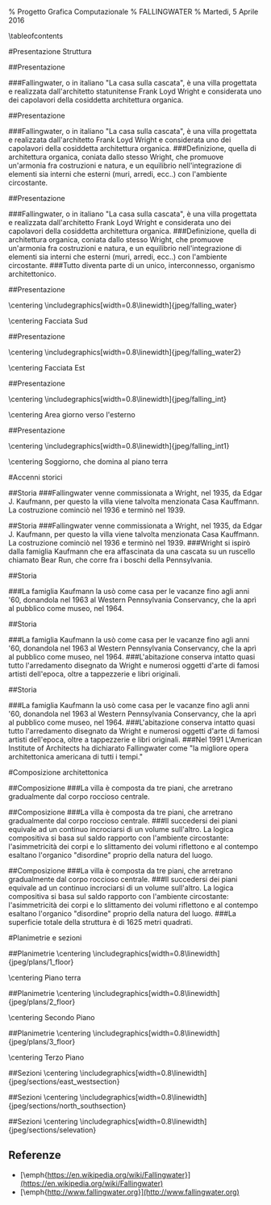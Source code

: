 % Progetto Grafica Computazionale
% FALLINGWATER
% Martedi, 5 Aprile 2016

\tableofcontents

#Presentazione Struttura

##Presentazione

###Fallingwater, o in italiano "La casa sulla cascata", è una villa progettata e realizzata dall'architetto statunitense Frank Loyd Wright e considerata uno dei capolavori della cosiddetta architettura organica.

##Presentazione

###Fallingwater, o in italiano "La casa sulla cascata", è una villa progettata e realizzata dall'architetto Frank Loyd Wright e considerata uno dei capolavori della cosiddetta architettura organica.
###Definizione, quella di architettura organica, coniata dallo stesso Wright, che promuove un'armonia fra costruzioni e natura, e un equilibrio nell'integrazione di elementi sia interni che esterni (muri, arredi, ecc..) con l'ambiente circostante.

##Presentazione

###Fallingwater, o in italiano "La casa sulla cascata", è una villa progettata e realizzata dall'architetto Frank Loyd Wright e considerata uno dei capolavori della cosiddetta architettura organica.
###Definizione, quella di architettura organica, coniata dallo stesso Wright, che promuove un'armonia fra costruzioni e natura, e un equilibrio nell'integrazione di elementi sia interni che esterni (muri, arredi, ecc..) con l'ambiente circostante.
###Tutto diventa parte di un unico, interconnesso, organismo architettonico.

##Presentazione

\centering
\includegraphics[width=0.8\linewidth]{jpeg/falling_water}

\centering
Facciata Sud

##Presentazione

\centering
\includegraphics[width=0.8\linewidth]{jpeg/falling_water2}

\centering
Facciata Est

##Presentazione

\centering
\includegraphics[width=0.8\linewidth]{jpeg/falling_int}

\centering
Area giorno verso l'esterno

##Presentazione

\centering
\includegraphics[width=0.8\linewidth]{jpeg/falling_int1}

\centering
Soggiorno, che domina al piano terra  

#Accenni storici

##Storia
###Fallingwater venne commissionata a Wright, nel 1935, da Edgar J. Kaufmann, per questo la villa viene talvolta menzionata Casa Kauffmann. La costruzione cominciò nel 1936 e terminò nel 1939.

##Storia
###Fallingwater venne commissionata a Wright, nel 1935, da Edgar J. Kaufmann, per questo la villa viene talvolta menzionata Casa Kauffmann. La costruzione cominciò nel 1936 e terminò nel 1939.
###Wright si ispirò dalla famiglia Kaufmann che era affascinata da una cascata su un ruscello chiamato Bear Run, che corre fra i boschi della Pennsylvania.

##Storia

###La famiglia Kaufmann la usò come casa per le vacanze fino agli anni '60, donandola nel 1963 al Western Pennsylvania Conservancy, che la aprì al pubblico come museo, nel 1964.

##Storia

###La famiglia Kaufmann la usò come casa per le vacanze fino agli anni '60, donandola nel 1963 al Western Pennsylvania Conservancy, che la aprì al pubblico come museo, nel 1964.
###L'abitazione conserva intatto quasi tutto l'arredamento disegnato da Wright e numerosi oggetti d'arte di famosi artisti dell'epoca, oltre a tappezzerie e libri originali.

##Storia

###La famiglia Kaufmann la usò come casa per le vacanze fino agli anni '60, donandola nel 1963 al Western Pennsylvania Conservancy, che la aprì al pubblico come museo, nel 1964.
###L'abitazione conserva intatto quasi tutto l'arredamento disegnato da Wright e numerosi oggetti d'arte di famosi artisti dell'epoca, oltre a tappezzerie e libri originali.
###Nel 1991 L'American Institute of Architects ha dichiarato Fallingwater come "la migliore opera architettonica americana di tutti i tempi." 

#Composizione architettonica

##Composizione
###La villa è composta da tre piani, che arretrano gradualmente dal corpo roccioso centrale.

##Composizione
###La villa è composta da tre piani, che arretrano gradualmente dal corpo roccioso centrale.
###Il succedersi dei piani equivale ad un continuo incrociarsi di un volume sull'altro. La logica compositiva si basa sul saldo rapporto con l'ambiente circostante: l'asimmetricità dei corpi e lo slittamento dei volumi riflettono e al contempo esaltano l'organico "disordine" proprio della natura del luogo.

##Composizione
###La villa è composta da tre piani, che arretrano gradualmente dal corpo roccioso centrale.
###Il succedersi dei piani equivale ad un continuo incrociarsi di un volume sull'altro. La logica compositiva si basa sul saldo rapporto con l'ambiente circostante: l'asimmetricità dei corpi e lo slittamento dei volumi riflettono e al contempo esaltano l'organico "disordine" proprio della natura del luogo.
###La superficie totale della struttura è di 1625 metri quadrati.

#Planimetrie e sezioni

##Planimetrie
\centering
\includegraphics[width=0.8\linewidth]{jpeg/plans/1_floor}

\centering
Piano terra

##Planimetrie
\centering
\includegraphics[width=0.8\linewidth]{jpeg/plans/2_floor}

\centering
Secondo Piano

##Planimetrie
\centering
\includegraphics[width=0.8\linewidth]{jpeg/plans/3_floor}

\centering
Terzo Piano

##Sezioni
\centering
\includegraphics[width=0.8\linewidth]{jpeg/sections/east_westsection}

##Sezioni
\centering
\includegraphics[width=0.8\linewidth]{jpeg/sections/north_southsection}

##Sezioni
\centering
\includegraphics[width=0.8\linewidth]{jpeg/sections/selevation}

## Referenze

*	[\emph{https://en.wikipedia.org/wiki/Fallingwater}](https://en.wikipedia.org/wiki/Fallingwater)
*	[\emph{http://www.fallingwater.org}](http://www.fallingwater.org)